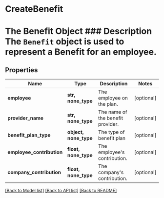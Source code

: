 # CreateBenefit

# The Benefit Object ### Description The `Benefit` object is used to represent a Benefit for an employee.
## Properties
Name | Type | Description | Notes
------------ | ------------- | ------------- | -------------
**employee** | **str, none_type** | The employee on the plan. | [optional] 
**provider_name** | **str, none_type** | The name of the benefit provider. | [optional] 
**benefit_plan_type** | **object, none_type** | The type of benefit plan | [optional] 
**employee_contribution** | **float, none_type** | The employee&#39;s contribution. | [optional] 
**company_contribution** | **float, none_type** | The company&#39;s contribution. | [optional] 

[[Back to Model list]](../README.md#documentation-for-models) [[Back to API list]](../README.md#documentation-for-api-endpoints) [[Back to README]](../README.md)


